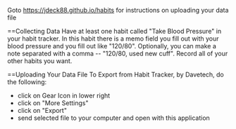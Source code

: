 
Goto https://jdeck88.github.io/habits for instructions on uploading your data file

==Collecting Data
Have at least one habit called "Take Blood Pressure" in your habit tracker.  In this habit there is a memo field you fill out with your blood pressure and you fill out like "120/80".  Optionally, you can make a note separated with a comma -- "120/80, used new cuff".  Record all of your other habits you want.

==Uploading Your Data File
To Export from Habit Tracker, by Davetech, do the following: 
 * click on Gear Icon in lower right
 * click on "More Settings"
 * click on "Export"
 * send selected file to your computer and open with this application
